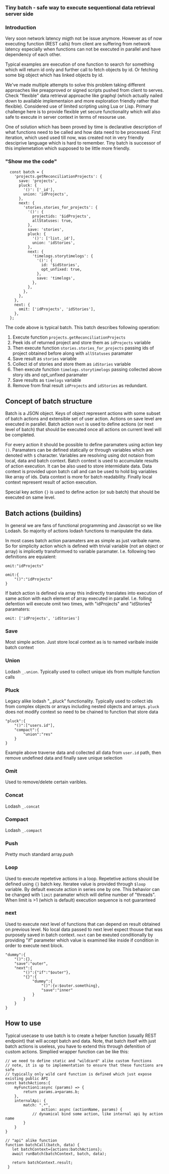 ### Tiny batch - safe way to execute sequentional data retrieval server side

### Introduction
Very soon network latency migth not be issue anymore. However as of now executing function (REST calls) from client are suffering from network latency especially when functions can not be executed in parallel and have dependency of each other.

Typical examples are execution of one function to search for something which will return id only and further call to fetch objects by id. Or fetching some big object which has linked objects by id.

We've made multiple attempts to solve this problem taking different approaches like preapproved or signed scripts pushed from client to serves. Check "flexible" data retrieval approache like graphql (which actually nailed down to available implementaion and more exploration friendly rather that flexible). Considered use of limited scripting using Lua or Lisp. Primary challenge here is to provide flexible yet secure functionality which will also safe to execute in server context in terms of resourse use.

One of solution which has been proved by time is declarative description of what functions need to be called and how data need to be processed. First iteration, which used used till now, was created not in very friendly desciprive language which is hard to remember. Tiny batch is successor of this implemetation which supposed to be little more friendly.

### "Show me the code"

```
  const batch = {
    'projects.getReconciliationProjects': {
      save: 'projects',
      pluck: {
        '()': ['_id'],
        union: 'idProjects',
      },
      next: {
        'stories.stories_for_projects': {
          '()': {
            projectids: '$idProjects',
            allStatuses: true,
          },
          save: 'stories',
          pluck: {
            '()': ['list._id'],
            union: 'idStories',
          },
          next: {
            'timelogs.storytimelogs': {
              '()': {
                id: '$idStories',
                opt_unfixed: true,
              },
              save: 'timelogs',
            },
          },
        },
      },
    },
    next: {
      omit: ['idProjects', 'idStories'],
    },
  };
````

The code above is typical batch. This batch describes following operation:
1. Execute function `projects.getReconciliationProjects`
2. Peek ids of returned project and store them as `idProjects` variable
3. Then execute function `stories.stories_for_projects` passing ids of project obtained before along with `allStatuses` paramater
4. Save result as `stories` variable
5. Collect id of stories and store them as `idStories` variable
6. Then execute function `timelogs.storytimelogs` passing collected above story ids and opt_unfixed paramater
7. Save results as `timelogs` variable
8. Remove from final result `idProjects` and `idStories` as redundant.

## Concept of batch structure

Batch is a JSON object. Keys of object represent actions with some subset of batch actions and extensible set of user action. Actions on save level are executed in parallel. Batch action `next` is used to define actions (or next level of batch) that should be executed once all actions on current level will be completed.

For every action it should be possible to define paramaters using action key `()`. Paramaters can be defined statically or through variables which are denoted with `$` character. Variables are resolving using dot notaion from local, data and batch context. Batch context is used to accumulate results of action execution. It can be also used to store intermidiate data. Data context is provided upon batch call and can be used to hold big variables like array of ids. Data context is more for batch readability. Finally local context represent result of action execution.

Special key action `{}` is used to define action (or sub batch) that should be executed on same level. 

## Batch actions (buildins)

In general we are fans of functional programming and Javascript so we like Lodash. So majority of actions lodash functions to manipulate the data. 

In most cases batch action paramaters are as simple as just varibale name. So for simplicity action which is defined with trivial variable (not an object or array) is implicetly transformved to variable paramater. I.e. following two definitions are equialent:
```
omit:"idProjects"
```
```
omit:{
    "()":"idProjects"
}
```

If batch action is defined via array this indirectly translates into execution of same action with each element of array executed in parallel. I.e. folling defention will execute omit two times, with "idProjects" and "idStories" paramaters:
```
omit: ['idProjects', 'idStories']
```

### Save

Most simple action. Just store local context as is to named varibale inside batch context

### Union

Lodash `_.union`. Typically used to collect unique ids from multiple function calls

### Pluck

Legacy alike lodash "_.pluck" functionality. Typically used to collect ids from complex objects or arrays including nested objects and arrays. `pluck` does not modify context so need to be chained to function that store data

```
"pluck":{
    "()":["users.id"],
    "compact":{
        "union":"res"
    }
}
```
Example above traverse data and collected all data from `user.id` path, then remove undefined data and finally save unique selection

### Omit

Used to remove/delete certain varibles.

### Concat

Lodash `_.concat` 

### Compact

Lodash `_.compact` 

### Push

Pretty much standard array.push

### Loop

Used to execute repetetive actions in a loop. Repetetive actions should be defined using `{}` batch key. Iteratee value is provided through `$loop` variable. 
By default execute action in series one by one. This behavior can be changed with `limit` paramater which will define number of "threads". When limit is >1 (which is default) execution sequence is not guaranteed

### next
Used to execute next level of functions that can depend on result obtained on previous level. No local data passed to next level expect thouse that was purposely saved in batch context. `next` can be exeuted conditionally by providing "if" parameter which value is examined like inside if condition in order to execute next block. 
```
"dummy":{
    "()":{},
    "save":"outer",
    "next":{
        "()":{"if":"$outer"},
        "{}":{
            "dummy":{
                "()":{v:$outer.something},
                "save":"inner"
            }
        }
    }
}
```

## How to use
Typical usecase to use batch is to create a helper function (usually REST endpoint) that will accept batch and data. Note, that batch itself with just batch actions is useless, you have to extend this through defenition of custom actions. Simpliied wrapper function can be like this:

```
// we need to define static and "wildcard" alike custom functions
// note, it is up to implementation to ensure that these functions are safe
// typically only wild card function is defined which just expose existing public API
const batchActions:{
    myFunction1:async (params) => {
        return params.a+params.b;
    },
    internalApi: {
        match: ".*",
				action: async (actionName, params) {
            // dynamical bind some action, like internal api by action name
        }
    }
}

// "api" alike function
function batchCall(batch, data) {
   let batchContext={actions:batchActions};
   await runBatch(batchContext, batch, data);
   
   return batchContext.result;
 }
 ```